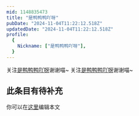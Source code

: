 ```yaml
---
mid: 1148835473
title: "是鸭鸭鸭吖呀"
pubDate: "2024-11-04T11:22:12.518Z"
updatedDate: "2024-11-04T11:22:12.518Z"
profile:
  {
    Nickname: ["是鸭鸭鸭吖呀"],
  }
---
```


关注[是鸭鸭鸭吖呀](https://space.bilibili.com/1148835473)谢谢喵~ 关注[是鸭鸭鸭吖呀](https://space.bilibili.com/1148835473)谢谢喵~

## 此条目有待补充
你可以在[这里](https://github.com/Yuhanawa/VTuber.ICU/edit/master/src/content/v/是鸭鸭鸭吖呀/index.md)编辑本文
